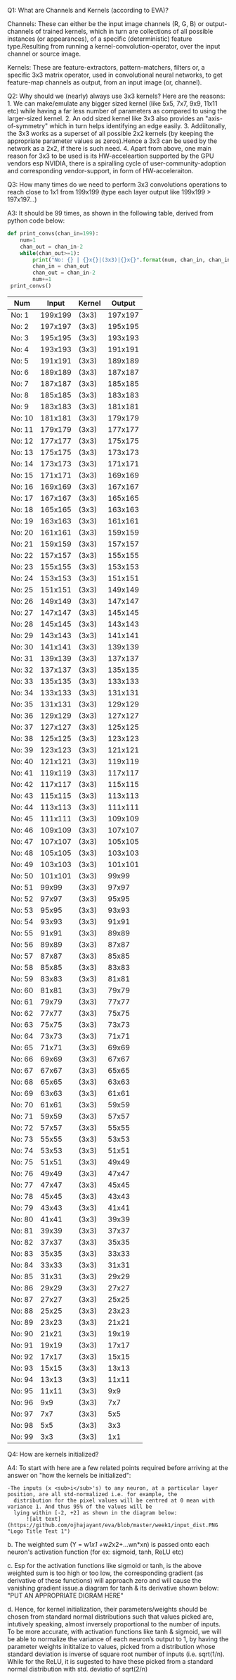 Q1: What are Channels and Kernels (according to EVA)?


Channels: These can either be the input image channels (R, G, B) or output-channels of trained kernels, which  in turn are collections of all possible instances (or appearances), of a specific (deterministic) feature type.Resulting from running a 
          kernel-convolution-operator, over the input channel or source image.
		 
Kernels: These are feature-extractors, pattern-matchers, filters or, a specific 3x3 matrix operator, used in convolutional neural networks, to get feature-map channels as output, from an input image (or, channel).



Q2: Why should we (nearly) always use 3x3 kernels?
Here are the reasons:
	1. We can make/emulate any bigger sized kernel (like 5x5, 7x7, 9x9, 11x11 etc) while having a far less number of parameters as compared to using the larger-sized kernel.
	2. An odd sized kernel like 3x3 also provides an "axis-of-symmetry" which in turn helps identifying an edge easily.
	3. Addiitonally, the 3x3 works as a superset of all possible 2x2 kernels (by keeping the appropriate parameter values as zeros).Hence a 3x3 can be used by the network as a 2x2, if there is such need.
	4. Apart from above, one main reason for 3x3 to be used is its HW-acceleartion supported by the GPU vendors esp NVIDIA, there is a spiralling cycle of 
	   user-community-adoption and corresponding vendor-support, in form of HW-acceleraiton.


Q3: How many times do we need to perform 3x3 convolutions operations to reach close to 1x1 from 199x199 (type each layer output like 199x199 > 197x197...)

A3: It should be 99 times, as shown in the following table, derived from python code below:

```python
def print_convs(chan_in=199):
    num=1
    chan_out = chan_in-2
    while(chan_out>=1):
        print("No: {} | {}x{}|(3x3)|{}x{}".format(num, chan_in, chan_in, chan_out, chan_out))
        chan_in = chan_out
        chan_out = chan_in-2
        num+=1
 print_convs()
 ```
        
Num  | Input |Kernel|Output
-----| ------|------|-------
No: 1 | 199x199|(3x3)|197x197
No: 2 | 197x197|(3x3)|195x195
No: 3 | 195x195|(3x3)|193x193
No: 4 | 193x193|(3x3)|191x191
No: 5 | 191x191|(3x3)|189x189
No: 6 | 189x189|(3x3)|187x187
No: 7 | 187x187|(3x3)|185x185
No: 8 | 185x185|(3x3)|183x183
No: 9 | 183x183|(3x3)|181x181
No: 10 | 181x181|(3x3)|179x179
No: 11 | 179x179|(3x3)|177x177
No: 12 | 177x177|(3x3)|175x175
No: 13 | 175x175|(3x3)|173x173
No: 14 | 173x173|(3x3)|171x171
No: 15 | 171x171|(3x3)|169x169
No: 16 | 169x169|(3x3)|167x167
No: 17 | 167x167|(3x3)|165x165
No: 18 | 165x165|(3x3)|163x163
No: 19 | 163x163|(3x3)|161x161
No: 20 | 161x161|(3x3)|159x159
No: 21 | 159x159|(3x3)|157x157
No: 22 | 157x157|(3x3)|155x155
No: 23 | 155x155|(3x3)|153x153
No: 24 | 153x153|(3x3)|151x151
No: 25 | 151x151|(3x3)|149x149
No: 26 | 149x149|(3x3)|147x147
No: 27 | 147x147|(3x3)|145x145
No: 28 | 145x145|(3x3)|143x143
No: 29 | 143x143|(3x3)|141x141
No: 30 | 141x141|(3x3)|139x139
No: 31 | 139x139|(3x3)|137x137
No: 32 | 137x137|(3x3)|135x135
No: 33 | 135x135|(3x3)|133x133
No: 34 | 133x133|(3x3)|131x131
No: 35 | 131x131|(3x3)|129x129
No: 36 | 129x129|(3x3)|127x127
No: 37 | 127x127|(3x3)|125x125
No: 38 | 125x125|(3x3)|123x123
No: 39 | 123x123|(3x3)|121x121
No: 40 | 121x121|(3x3)|119x119
No: 41 | 119x119|(3x3)|117x117
No: 42 | 117x117|(3x3)|115x115
No: 43 | 115x115|(3x3)|113x113
No: 44 | 113x113|(3x3)|111x111
No: 45 | 111x111|(3x3)|109x109
No: 46 | 109x109|(3x3)|107x107
No: 47 | 107x107|(3x3)|105x105
No: 48 | 105x105|(3x3)|103x103
No: 49 | 103x103|(3x3)|101x101
No: 50 | 101x101|(3x3)|99x99
No: 51 | 99x99|(3x3)|97x97
No: 52 | 97x97|(3x3)|95x95
No: 53 | 95x95|(3x3)|93x93
No: 54 | 93x93|(3x3)|91x91
No: 55 | 91x91|(3x3)|89x89
No: 56 | 89x89|(3x3)|87x87
No: 57 | 87x87|(3x3)|85x85
No: 58 | 85x85|(3x3)|83x83
No: 59 | 83x83|(3x3)|81x81
No: 60 | 81x81|(3x3)|79x79
No: 61 | 79x79|(3x3)|77x77
No: 62 | 77x77|(3x3)|75x75
No: 63 | 75x75|(3x3)|73x73
No: 64 | 73x73|(3x3)|71x71
No: 65 | 71x71|(3x3)|69x69
No: 66 | 69x69|(3x3)|67x67
No: 67 | 67x67|(3x3)|65x65
No: 68 | 65x65|(3x3)|63x63
No: 69 | 63x63|(3x3)|61x61
No: 70 | 61x61|(3x3)|59x59
No: 71 | 59x59|(3x3)|57x57
No: 72 | 57x57|(3x3)|55x55
No: 73 | 55x55|(3x3)|53x53
No: 74 | 53x53|(3x3)|51x51
No: 75 | 51x51|(3x3)|49x49
No: 76 | 49x49|(3x3)|47x47
No: 77 | 47x47|(3x3)|45x45
No: 78 | 45x45|(3x3)|43x43
No: 79 | 43x43|(3x3)|41x41
No: 80 | 41x41|(3x3)|39x39
No: 81 | 39x39|(3x3)|37x37
No: 82 | 37x37|(3x3)|35x35
No: 83 | 35x35|(3x3)|33x33
No: 84 | 33x33|(3x3)|31x31
No: 85 | 31x31|(3x3)|29x29
No: 86 | 29x29|(3x3)|27x27
No: 87 | 27x27|(3x3)|25x25
No: 88 | 25x25|(3x3)|23x23
No: 89 | 23x23|(3x3)|21x21
No: 90 | 21x21|(3x3)|19x19
No: 91 | 19x19|(3x3)|17x17
No: 92 | 17x17|(3x3)|15x15
No: 93 | 15x15|(3x3)|13x13
No: 94 | 13x13|(3x3)|11x11
No: 95 | 11x11|(3x3)|9x9
No: 96 | 9x9|(3x3)|7x7
No: 97 | 7x7|(3x3)|5x5
No: 98 | 5x5|(3x3)|3x3
No: 99 | 3x3|(3x3)|1x1


Q4: How are kernels initialized? 

A4: To start with here are a few related points required before arriving at the answer on "how the kernels be initialized":

    -The inputs (x <sub>i</sub>'s) to any neuron, at a particular layer position, are all std-normalized i.e. for example, the 
	  distribution for the pixel values will be centred at 0 mean with variance 1. And thus 95% of the values will be
	  lying within [-2, +2] as shown in the diagram below:
          ![alt text](https://github.com/ojhajayant/eva/blob/master/week1/input_dist.PNG "Logo Title Text 1")
   
b. The weighted sum (Y = w1*x1 +w2*x2+...wn*xn) is passed onto each neuron's activation function (for ex: sigmoid, 
   tanh, ReLU etc)
   
c. Esp for the activation functions like sigmoid  or tanh, is the above weighted sum is too high or too low, the 
   corresponding gradient (as derivative of these functions) will approach zero and will cause the vanishing gradient
   issue.a diagram for tanh & its derivative shown below:
   "PUT AN APPROPRIATE DIGRAM HERE"
   
d. Hence, for kernel initialization, their parameters/weights should be chosen from standard normal distributions
   such that values picked are, intutively speaking,  almost inversely proportional to the number of inputs.
   To be more accurate, with activation functions like tanh & sigmoid, we will be able to normalize the variance
   of each neuron’s output to 1, by having the parameter weights inititalize to values, picked from a distribution whose
   standard deviation is inverse of square root number of inputs (i.e. sqrt(1/n). While for the ReLU, it is sugested
   to have these picked from a standard normal distribution with std. deviatio  of sqrt(2/n)
